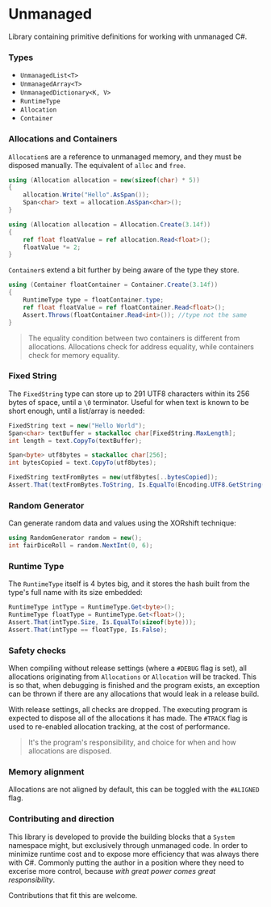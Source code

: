 # Unmanaged
Library containing primitive definitions for working with unmanaged C#.

### Types
- `UnmanagedList<T>`
- `UnmanagedArray<T>`
- `UnmanagedDictionary<K, V>`
- `RuntimeType`
- `Allocation`
- `Container`

### Allocations and Containers
`Allocation`s are a reference to unmanaged memory, and they must be disposed manually. The equivalent of `alloc` and `free`.
```cs
using (Allocation allocation = new(sizeof(char) * 5))
{
    allocation.Write("Hello".AsSpan());
    Span<char> text = allocation.AsSpan<char>();
}

using (Allocation allocation = Allocation.Create(3.14f))
{
    ref float floatValue = ref allocation.Read<float>();
    floatValue *= 2;
}
```

`Container`s extend a bit further by being aware of the type they store.
```cs
using (Container floatContainer = Container.Create(3.14f))
{
    RuntimeType type = floatContainer.type;
    ref float floatValue = ref floatContainer.Read<float>();
    Assert.Throws(floatContainer.Read<int>()); //type not the same
}
```

> The equality condition between two containers is different from allocations.
Allocations check for address equality, while containers check for memory equality.

### Fixed String
The `FixedString` type can store up to 291 UTF8 characters within its 256 bytes of space, 
until a `\0` terminator. Useful for when text is known to be short enough, until a list/array is needed:
```cs
FixedString text = new("Hello World");
Span<char> textBuffer = stackalloc char[FixedString.MaxLength];
int length = text.CopyTo(textBuffer);

Span<byte> utf8bytes = stackalloc char[256];
int bytesCopied = text.CopyTo(utf8bytes);

FixedString textFromBytes = new(utf8bytes[..bytesCopied]);
Assert.That(textFromBytes.ToString, Is.EqualTo(Encoding.UTF8.GetString(textBuffer[..length])));
```

### Random Generator
Can generate random data and values using the XORshift technique:
```cs
using RandomGenerator random = new();
int fairDiceRoll = random.NextInt(0, 6);
```

### Runtime Type
The `RuntimeType` itself is 4 bytes big, and it stores the hash built from the type's full name
with its size embedded:
```cs
RuntimeType intType = RuntimeType.Get<byte>();
RuntimeType floatType = RuntimeType.Get<float>();
Assert.That(intType.Size, Is.EqualTo(sizeof(byte)));
Assert.That(intType == floatType, Is.False);
```

### Safety checks
When compiling without release settings (where a `#DEBUG` flag is set), all allocations
originating from `Allocations` or `Allocation` will be tracked. This is so that, when debugging
is finished and the program exists, an exception can be thrown if there are any allocations
that would leak in a release build.

With release settings, all checks are dropped. The executing program is expected to dispose all
of the allocations it has made. The `#TRACK` flag is used to re-enabled allocation tracking,
at the cost of performance.

> It's the program's responsibility, and choice for when and how allocations are disposed.

### Memory alignment
Allocations are not aligned by default, this can be toggled with the `#ALIGNED` flag.

### Contributing and direction
This library is developed to provide the building blocks that a `System` namespace might,
but exclusively through unmanaged code. In order to minimize runtime cost and to expose more
efficiency that was always there with C#. Commonly putting the author in a position where they
need to excerise more control, because _with great power comes great responsibility_.

Contributions that fit this are welcome.
